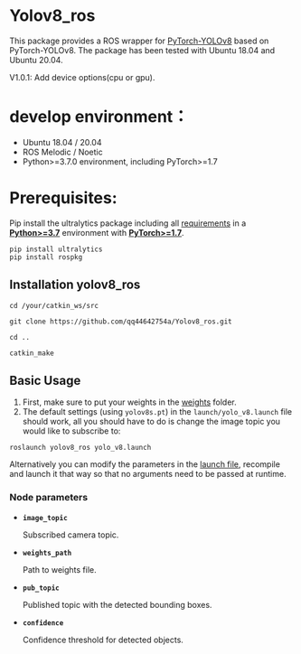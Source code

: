 # Yolov8_ros

This package provides a ROS wrapper for [PyTorch-YOLOv8](https://github.com/ultralytics/ultralytics) based on PyTorch-YOLOv8. The package has been tested with Ubuntu 18.04 and Ubuntu 20.04.

V1.0.1: Add device options(cpu or gpu).

# develop environment：
- Ubuntu 18.04 / 20.04
- ROS  Melodic / Noetic
- Python>=3.7.0 environment, including PyTorch>=1.7

# Prerequisites:

Pip install the ultralytics package including all [requirements](https://github.com/ultralytics/ultralytics/blob/main/requirements.txt) in a [**Python>=3.7**](https://www.python.org/) environment with [**PyTorch>=1.7**](https://pytorch.org/get-started/locally/).

```
pip install ultralytics
pip install rospkg
```

## Installation yolov8_ros

```
cd /your/catkin_ws/src

git clone https://github.com/qq44642754a/Yolov8_ros.git

cd ..

catkin_make

```

## Basic Usage

1. First, make sure to put your weights in the [weights](https://github.com/qq44642754a/Yolov8_ros/tree/master/yolov8_ros/weights) folder. 
2.  The default settings (using `yolov8s.pt`) in the `launch/yolo_v8.launch` file should work, all you should have to do is change the image topic you would like to subscribe to:

```
roslaunch yolov8_ros yolo_v8.launch
```

  
  Alternatively you can modify the parameters in the [launch file](https://github.com/qq44642754a/Yolov8_ros/tree/master/yolov8_ros/launch), recompile and launch it that way so that no arguments need to be passed at runtime.

### Node parameters

* **`image_topic`** 

    Subscribed camera topic.

* **`weights_path`** 

    Path to weights file.

* **`pub_topic`** 

    Published topic with the detected bounding boxes.
    
* **`confidence`** 

    Confidence threshold for detected objects.
    


